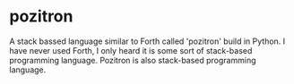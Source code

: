 # pozitron
A stack bassed language similar to Forth called 'pozitron' build in Python. I have never used Forth, I only heard it is some sort of stack-based programming language. Pozitron is also stack-based programming language.
